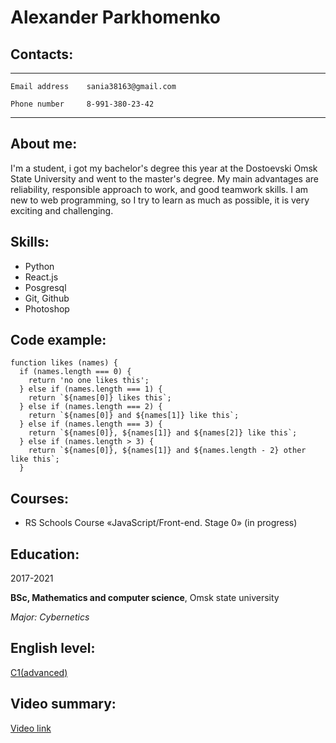 Alexander Parkhomenko
=====================

Contacts:
--------

-----------------------------------------

```
Email address    sania38163@gmail.com

Phone number     8-991-380-23-42
```

-----------------------------------------

About me:
--------
I'm a student, i got my bachelor's degree this year at the Dostoevski Omsk State University and went to the master's degree. My main advantages are reliability, responsible approach to work, and good teamwork skills. I am new to web programming, so I try to learn as much as possible, it is very exciting and challenging.

Skills:
------
* Python 
* React.js 
* Posgresql
* Git, Github
* Photoshop

Code example:
----
```
function likes (names) {
  if (names.length === 0) {
    return 'no one likes this';
  } else if (names.length === 1) {
    return `${names[0]} likes this`;
  } else if (names.length === 2) {
    return `${names[0]} and ${names[1]} like this`;
  } else if (names.length === 3) {
    return `${names[0]}, ${names[1]} and ${names[2]} like this`;
  } else if (names.length > 3) {
    return `${names[0]}, ${names[1]} and ${names.length - 2} other like this`;
  }
```

Courses:
------- 

* RS Schools Course «JavaScript/Front-end. Stage 0» (in progress)

Education:
---------
2017-2021 

**BSc, Mathematics and computer science**, Omsk state university

*Major: Cybernetics*

English level:
-------------
[С1(advanced)](https://www.efset.org/cert/7hRTEP)

Video summary:
-------------
[Video link](https://www.youtube.com/watch?v=Q3C1HVboAzM)


